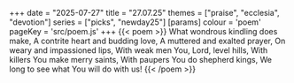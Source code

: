 +++
date = "2025-07-27"
title = "27.07.25"
themes = ["praise", "ecclesia", "devotion"]
series = ["picks", "newday25"]
[params]
  colour = 'poem'
  pageKey = 'src/poem.js'
+++
{{< poem >}}
What wondrous kindling does make,
A contrite heart and budding love,
A muttered and exalted prayer,
On weary and impassioned lips,
With weak men You, Lord, level hills,
With killers You make merry saints,
With paupers You do shepherd kings,
We long to see what You will do with us!
{{< /poem >}}